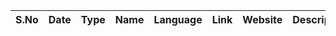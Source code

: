 | S.No | Date       | Type    | Name              | Language | Link                                   | Website   | Description                        |
|------|------------|---------|-------------------|----------|----------------------------------------|-----------|------------------------------------|

